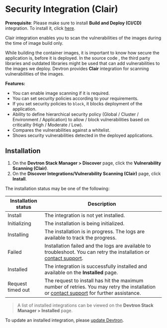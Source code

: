 # Security Integration (Clair)

**Prerequisite**: Please make sure to install **Build and Deploy (CI/CD)** integration. To install it, click [here](https://docs.devtron.ai/usage/integrations/build-and-deploy-ci-cd).

Clair integration enables you to scan the vulnerabilities of the images during the time of image build only.

While building the container images, it is important to know how secure the application is, before it is deployed. In the source code , the third party libraries and outdated libraries might be used that can add vulnerabilities to the images we deploy. Devtron provides **Clair** integration for scanning vulnerabilities of the images.

**Features:**

* You can enable image scanning if it is required.
* You can set security policies according to your requirements.
* If you set security policies to `block`, it blocks deployment of the application. 
* Ability to define hierarchical security policy (Global / Cluster / Environment / Application) to allow / block vulnerabilities based on criticality (High / Moderate / Low).
* Compares the vulnerabilities against a whitelist.
* Shows security vulnerabilities detected in the deployed applications.


## Installation

1. On the **Devtron Stack Manager > Discover** page, click the **Vulnerability Scanning (Clair)**.
2. On the **Discover Integrations/Vulnerability Scanning (Clair)** page, click **Install**.
 
The installation status may be one of the following:
 
| Installation status | Description |
| --- | --- |
| Install | The integration is not yet installed. |
| Initializing | The installation is being initialized. |
| Installing | The installation is in progress. The logs are available to track the progress. |
| Failed | Installation failed and the logs are available to troubleshoot. You can retry the installation or [contact support](https://discord.devtron.ai/). |
| Installed | The integration is successfully installed and available on the **Installed** page. |
| Request timed out | The request to install has hit the maximum number of retries. You may retry the installation or [contact support](https://discord.devtron.ai/) for further assistance. |
 
> A list of installed integrations can be viewed on the **Devtron Stack Manager > Installed** page.
 
To update an installed integration, please [update Devtron](../../setup/upgrade/upgrade-devtron-ui.md).
